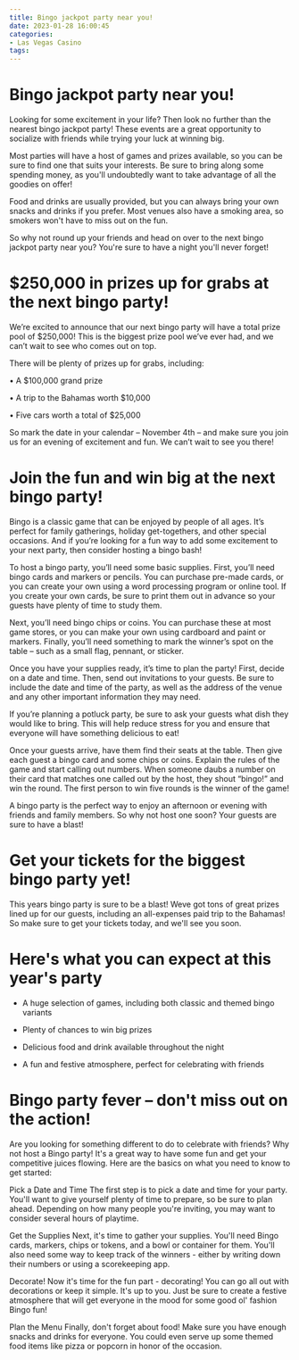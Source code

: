```yaml
---
title: Bingo jackpot party near you!
date: 2023-01-28 16:00:45
categories:
- Las Vegas Casino
tags:
---
```



#  Bingo jackpot party near you!

Looking for some excitement in your life? Then look no further than the nearest bingo jackpot party! These events are a great opportunity to socialize with friends while trying your luck at winning big.

Most parties will have a host of games and prizes available, so you can be sure to find one that suits your interests. Be sure to bring along some spending money, as you'll undoubtedly want to take advantage of all the goodies on offer!

Food and drinks are usually provided, but you can always bring your own snacks and drinks if you prefer. Most venues also have a smoking area, so smokers won't have to miss out on the fun.

So why not round up your friends and head on over to the next bingo jackpot party near you? You're sure to have a night you'll never forget!

#  $250,000 in prizes up for grabs at the next bingo party!

We’re excited to announce that our next bingo party will have a total prize pool of $250,000! This is the biggest prize pool we’ve ever had, and we can’t wait to see who comes out on top.

There will be plenty of prizes up for grabs, including:

• A $100,000 grand prize

• A trip to the Bahamas worth $10,000

• Five cars worth a total of $25,000

So mark the date in your calendar – November 4th – and make sure you join us for an evening of excitement and fun. We can’t wait to see you there!

#  Join the fun and win big at the next bingo party!

Bingo is a classic game that can be enjoyed by people of all ages. It’s perfect for family gatherings, holiday get-togethers, and other special occasions. And if you’re looking for a fun way to add some excitement to your next party, then consider hosting a bingo bash!

To host a bingo party, you’ll need some basic supplies. First, you’ll need bingo cards and markers or pencils. You can purchase pre-made cards, or you can create your own using a word processing program or online tool. If you create your own cards, be sure to print them out in advance so your guests have plenty of time to study them.

Next, you’ll need bingo chips or coins. You can purchase these at most game stores, or you can make your own using cardboard and paint or markers. Finally, you’ll need something to mark the winner’s spot on the table – such as a small flag, pennant, or sticker.

Once you have your supplies ready, it’s time to plan the party! First, decide on a date and time. Then, send out invitations to your guests. Be sure to include the date and time of the party, as well as the address of the venue and any other important information they may need.

If you’re planning a potluck party, be sure to ask your guests what dish they would like to bring. This will help reduce stress for you and ensure that everyone will have something delicious to eat!

Once your guests arrive, have them find their seats at the table. Then give each guest a bingo card and some chips or coins. Explain the rules of the game and start calling out numbers. When someone daubs a number on their card that matches one called out by the host, they shout “bingo!” and win the round. The first person to win five rounds is the winner of the game!

A bingo party is the perfect way to enjoy an afternoon or evening with friends and family members. So why not host one soon? Your guests are sure to have a blast!

#  Get your tickets for the biggest bingo party yet!

This years bingo party is sure to be a blast! Weve got tons of great prizes lined up for our guests, including an all-expenses paid trip to the Bahamas! So make sure to get your tickets today, and we'll see you soon.

# Here's what you can expect at this year's party

- A huge selection of games, including both classic and themed bingo variants

- Plenty of chances to win big prizes

- Delicious food and drink available throughout the night

- A fun and festive atmosphere, perfect for celebrating with friends

#  Bingo party fever – don't miss out on the action!

Are you looking for something different to do to celebrate with friends? Why not host a Bingo party! It's a great way to have some fun and get your competitive juices flowing. Here are the basics on what you need to know to get started:

Pick a Date and Time
The first step is to pick a date and time for your party. You'll want to give yourself plenty of time to prepare, so be sure to plan ahead. Depending on how many people you're inviting, you may want to consider several hours of playtime.

Get the Supplies
Next, it's time to gather your supplies. You'll need Bingo cards, markers, chips or tokens, and a bowl or container for them. You'll also need some way to keep track of the winners - either by writing down their numbers or using a scorekeeping app.

Decorate!
Now it's time for the fun part - decorating! You can go all out with decorations or keep it simple. It's up to you. Just be sure to create a festive atmosphere that will get everyone in the mood for some good ol' fashion Bingo fun!

Plan the Menu
Finally, don't forget about food! Make sure you have enough snacks and drinks for everyone. You could even serve up some themed food items like pizza or popcorn in honor of the occasion.